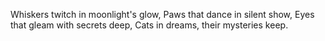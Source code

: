 Whiskers twitch in moonlight's glow,
Paws that dance in silent show,
Eyes that gleam with secrets deep,
Cats in dreams, their mysteries keep.